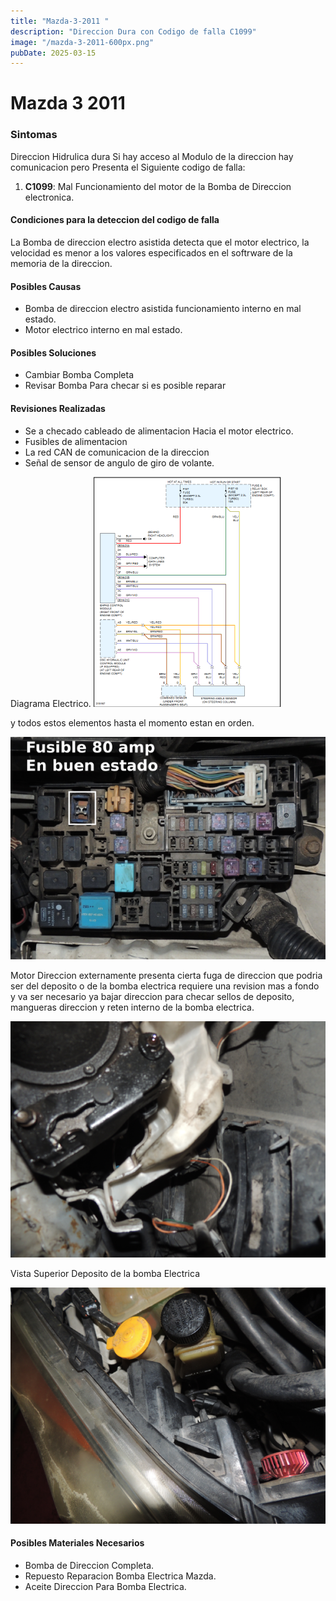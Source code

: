 ```yaml
---
title: "Mazda-3-2011 "
description: "Direccion Dura con Codigo de falla C1099"
image: "/mazda-3-2011-600px.png"
pubDate: 2025-03-15
---
```

# Mazda 3 2011

### Sintomas

Direccion Hidrulica dura Si hay acceso al Modulo de la direccion hay comunicacion pero Presenta el Siguiente codigo de falla:

1. **C1099**: Mal Funcionamiento del motor de la Bomba de Direccion electronica.

#### Condiciones para la deteccion del codigo de falla

La Bomba de direccion electro asistida detecta que el motor electrico, la velocidad es menor a los valores especificados en el softrware de la memoria de la direccion.

#### Posibles Causas

- Bomba de direccion electro asistida funcionamiento interno en mal estado.
- Motor electrico interno en mal estado.

#### Posibles Soluciones

- Cambiar Bomba Completa
- Revisar Bomba Para checar si es posible reparar

#### Revisiones Realizadas

- Se a checado cableado de alimentacion Hacia el motor electrico.
- Fusibles de alimentacion 
- La red CAN  de comunicacion de la direccion
- Señal de sensor de angulo de giro de volante.

Diagrama Electrico.
![Diagrama electrico](../../assets/asian/mazda/mazda-3/diagrama-mazda-3-bomba-direccion-asistida-300px.png)

y todos estos elementos hasta el momento estan en orden.

![Fusible 80 amp motor electrico](../../assets/asian/mazda/mazda-3/caja-fusibles-mazda-3-2011.png)

Motor Direccion externamente presenta cierta fuga de direccion que podria ser del deposito o de la bomba electrica
requiere una revision mas a fondo y va ser necesario ya bajar direccion para checar sellos de deposito, mangueras direccion 
y reten interno de la bomba electrica.

![Bomba Direccion Vista Abajo](../../assets/asian/mazda/mazda-3/bomba-mazda-3-2011-600px.png)

Vista Superior Deposito de la bomba Electrica

![Vista Superior Bomba Lado Deposito de Aceite](../../assets/asian/mazda/mazda-3/deposito-aceite-bomba-electrica-mazda-3-2011.png)

#### Posibles Materiales Necesarios

- Bomba de Direccion Completa.
- Repuesto Reparacion Bomba Electrica Mazda.
- Aceite Direccion Para Bomba Electrica.





 
